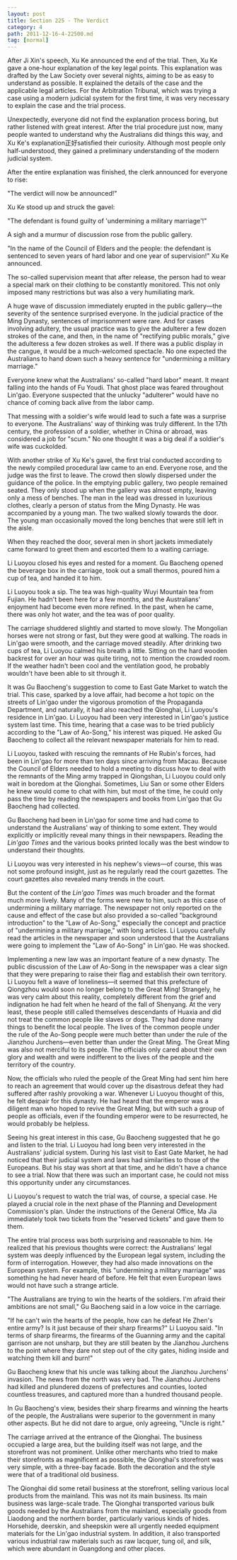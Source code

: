 ```yaml
---
layout: post
title: Section 225 - The Verdict
category: 4
path: 2011-12-16-4-22500.md
tag: [normal]
---
```


After Ji Xin's speech, Xu Ke announced the end of the trial. Then, Xu Ke gave a one-hour explanation of the key legal points. This explanation was drafted by the Law Society over several nights, aiming to be as easy to understand as possible. It explained the details of the case and the applicable legal articles. For the Arbitration Tribunal, which was trying a case using a modern judicial system for the first time, it was very necessary to explain the case and the trial process.

Unexpectedly, everyone did not find the explanation process boring, but rather listened with great interest. After the trial procedure just now, many people wanted to understand why the Australians did things this way, and Xu Ke's explanation正好satisfied their curiosity. Although most people only half-understood, they gained a preliminary understanding of the modern judicial system.

After the entire explanation was finished, the clerk announced for everyone to rise:

"The verdict will now be announced!"

Xu Ke stood up and struck the gavel:

"The defendant is found guilty of 'undermining a military marriage'!"

A sigh and a murmur of discussion rose from the public gallery.

"In the name of the Council of Elders and the people: the defendant is sentenced to seven years of hard labor and one year of supervision!" Xu Ke announced.

The so-called supervision meant that after release, the person had to wear a special mark on their clothing to be constantly monitored. This not only imposed many restrictions but was also a very humiliating mark.

A huge wave of discussion immediately erupted in the public gallery—the severity of the sentence surprised everyone. In the judicial practice of the Ming Dynasty, sentences of imprisonment were rare. And for cases involving adultery, the usual practice was to give the adulterer a few dozen strokes of the cane, and then, in the name of "rectifying public morals," give the adulteress a few dozen strokes as well. If there was a public display in the cangue, it would be a much-welcomed spectacle. No one expected the Australians to hand down such a heavy sentence for "undermining a military marriage."

Everyone knew what the Australians' so-called "hard labor" meant. It meant falling into the hands of Fu Youdi. That ghost place was feared throughout Lin'gao. Everyone suspected that the unlucky "adulterer" would have no chance of coming back alive from the labor camp.

That messing with a soldier's wife would lead to such a fate was a surprise to everyone. The Australians' way of thinking was truly different. In the 17th century, the profession of a soldier, whether in China or abroad, was considered a job for "scum." No one thought it was a big deal if a soldier's wife was cuckolded.

With another strike of Xu Ke's gavel, the first trial conducted according to the newly compiled procedural law came to an end. Everyone rose, and the judge was the first to leave. The crowd then slowly dispersed under the guidance of the police. In the emptying public gallery, two people remained seated. They only stood up when the gallery was almost empty, leaving only a mess of benches. The man in the lead was dressed in luxurious clothes, clearly a person of status from the Ming Dynasty. He was accompanied by a young man. The two walked slowly towards the door. The young man occasionally moved the long benches that were still left in the aisle.

When they reached the door, several men in short jackets immediately came forward to greet them and escorted them to a waiting carriage.

Li Luoyou closed his eyes and rested for a moment. Gu Baocheng opened the beverage box in the carriage, took out a small thermos, poured him a cup of tea, and handed it to him.

Li Luoyou took a sip. The tea was high-quality Wuyi Mountain tea from Fujian. He hadn't been here for a few months, and the Australians' enjoyment had become even more refined. In the past, when he came, there was only hot water, and the tea was of poor quality.

The carriage shuddered slightly and started to move slowly. The Mongolian horses were not strong or fast, but they were good at walking. The roads in Lin'gao were smooth, and the carriage moved steadily. After drinking two cups of tea, Li Luoyou calmed his breath a little. Sitting on the hard wooden backrest for over an hour was quite tiring, not to mention the crowded room. If the weather hadn't been cool and the ventilation good, he probably wouldn't have been able to sit through it.

It was Gu Baocheng's suggestion to come to East Gate Market to watch the trial. This case, sparked by a love affair, had become a hot topic on the streets of Lin'gao under the vigorous promotion of the Propaganda Department, and naturally, it had also reached the Qionghai, Li Luoyou's residence in Lin'gao. Li Luoyou had been very interested in Lin'gao's justice system last time. This time, hearing that a case was to be tried publicly according to the "Law of Ao-Song," his interest was piqued. He asked Gu Baocheng to collect all the relevant newspaper materials for him to read.

Li Luoyou, tasked with rescuing the remnants of He Rubin's forces, had been in Lin'gao for more than ten days since arriving from Macau. Because the Council of Elders needed to hold a meeting to discuss how to deal with the remnants of the Ming army trapped in Qiongshan, Li Luoyou could only wait in boredom at the Qionghai. Sometimes, Liu San or some other Elders he knew would come to chat with him, but most of the time, he could only pass the time by reading the newspapers and books from Lin'gao that Gu Baocheng had collected.

Gu Baocheng had been in Lin'gao for some time and had come to understand the Australians' way of thinking to some extent. They would explicitly or implicitly reveal many things in their newspapers. Reading the *Lin'gao Times* and the various books printed locally was the best window to understand their thoughts.

Li Luoyou was very interested in his nephew's views—of course, this was not some profound insight, just as he regularly read the court gazettes. The court gazettes also revealed many trends in the court.

But the content of the *Lin'gao Times* was much broader and the format much more lively. Many of the forms were new to him, such as this case of undermining a military marriage. The newspaper not only reported on the cause and effect of the case but also provided a so-called "background introduction" to the "Law of Ao-Song," especially the concept and practice of "undermining a military marriage," with long articles. Li Luoyou carefully read the articles in the newspaper and soon understood that the Australians were going to implement the "Law of Ao-Song" in Lin'gao. He was shocked.

Implementing a new law was an important feature of a new dynasty. The public discussion of the Law of Ao-Song in the newspaper was a clear sign that they were preparing to raise their flag and establish their own territory. Li Luoyou felt a wave of loneliness—it seemed that this prefecture of Qiongzhou would soon no longer belong to the Great Ming! Strangely, he was very calm about this reality, completely different from the grief and indignation he had felt when he heard of the fall of Shenyang. At the very least, these people still called themselves descendants of Huaxia and did not treat the common people like slaves or dogs. They had done many things to benefit the local people. The lives of the common people under the rule of the Ao-Song people were much better than under the rule of the Jianzhou Jurchens—even better than under the Great Ming. The Great Ming was also not merciful to its people. The officials only cared about their own glory and wealth and were indifferent to the lives of the people and the territory of the country.

Now, the officials who ruled the people of the Great Ming had sent him here to reach an agreement that would cover up the disastrous defeat they had suffered after rashly provoking a war. Whenever Li Luoyou thought of this, he felt despair for this dynasty. He had heard that the emperor was a diligent man who hoped to revive the Great Ming, but with such a group of people as officials, even if the founding emperor were to be resurrected, he would probably be helpless.

Seeing his great interest in this case, Gu Baocheng suggested that he go and listen to the trial. Li Luoyou had long been very interested in the Australians' judicial system. During his last visit to East Gate Market, he had noticed that their judicial system and laws had similarities to those of the Europeans. But his stay was short at that time, and he didn't have a chance to see a trial. Now that there was such an important case, he could not miss this opportunity under any circumstances.

Li Luoyou's request to watch the trial was, of course, a special case. He played a crucial role in the next phase of the Planning and Development Commission's plan. Under the instructions of the General Office, Ma Jia immediately took two tickets from the "reserved tickets" and gave them to them.

The entire trial process was both surprising and reasonable to him. He realized that his previous thoughts were correct: the Australians' legal system was deeply influenced by the European legal system, including the form of interrogation. However, they had also made innovations on the European system. For example, this "undermining a military marriage" was something he had never heard of before. He felt that even European laws would not have such a strange article.

"The Australians are trying to win the hearts of the soldiers. I'm afraid their ambitions are not small," Gu Baocheng said in a low voice in the carriage.

"If he can't win the hearts of the people, how can he defeat He Zhen's entire army? Is it just because of their sharp firearms?" Li Luoyou said. "In terms of sharp firearms, the firearms of the Guanning army and the capital garrison are not unsharp, but they are still beaten by the Jianzhou Jurchens to the point where they dare not step out of the city gates, hiding inside and watching them kill and burn!"

Gu Baocheng knew that his uncle was talking about the Jianzhou Jurchens' invasion. The news from the north was very bad. The Jianzhou Jurchens had killed and plundered dozens of prefectures and counties, looted countless treasures, and captured more than a hundred thousand people.

In Gu Baocheng's view, besides their sharp firearms and winning the hearts of the people, the Australians were superior to the government in many other aspects. But he did not dare to argue, only agreeing, "Uncle is right."

The carriage arrived at the entrance of the Qionghai. The business occupied a large area, but the building itself was not large, and the storefront was not prominent. Unlike other merchants who tried to make their storefronts as magnificent as possible, the Qionghai's storefront was very simple, with a three-bay facade. Both the decoration and the style were that of a traditional old business.

The Qionghai did some retail business at the storefront, selling various local products from the mainland. This was not its main business. Its main business was large-scale trade. The Qionghai transported various bulk goods needed by the Australians from the mainland, especially goods from Liaodong and the northern border, particularly various kinds of hides. Horsehide, deerskin, and sheepskin were all urgently needed equipment materials for the Lin'gao industrial system. In addition, it also transported various industrial raw materials such as raw lacquer, tung oil, and silk, which were abundant in Guangdong and other places.